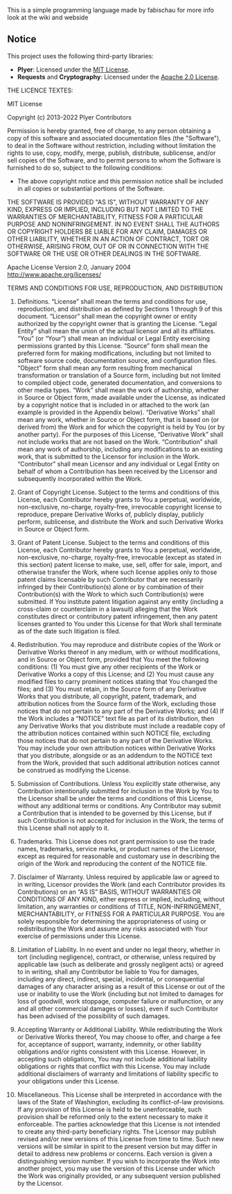 This is a simple programming language made by fabischau for more info look at the wiki and webside

## Notice
This project uses the following third-party libraries:

- **Plyer**: Licensed under the [MIT License](https://opensource.org/licenses/MIT).
- **Requests** and **Cryptography**: Licensed under the [Apache 2.0 License](https://www.apache.org/licenses/LICENSE-2.0).

THE LICENCE TEXTES:

MIT License

Copyright (c) 2013-2022 Plyer Contributors

Permission is hereby granted, free of charge, to any person obtaining a copy of this software and associated documentation files (the "Software"), to deal in the Software without restriction, including without limitation the rights to use, copy, modify, merge, publish, distribute, sublicense, and/or sell copies of the Software, and to permit persons to whom the Software is furnished to do so, subject to the following conditions:

- The above copyright notice and this permission notice shall be included in all copies or substantial portions of the Software.

THE SOFTWARE IS PROVIDED "AS IS", WITHOUT WARRANTY OF ANY KIND, EXPRESS OR IMPLIED, INCLUDING BUT NOT LIMITED TO THE WARRANTIES OF MERCHANTABILITY, FITNESS FOR A PARTICULAR PURPOSE AND NONINFRINGEMENT. IN NO EVENT SHALL THE AUTHORS OR COPYRIGHT HOLDERS BE LIABLE FOR ANY CLAIM, DAMAGES OR OTHER LIABILITY, WHETHER IN AN ACTION OF CONTRACT, TORT OR OTHERWISE, ARISING FROM, OUT OF OR IN CONNECTION WITH THE SOFTWARE OR THE USE OR OTHER DEALINGS IN THE SOFTWARE.


Apache License
Version 2.0, January 2004
http://www.apache.org/licenses/

TERMS AND CONDITIONS FOR USE, REPRODUCTION, AND DISTRIBUTION

1. Definitions.
   “License” shall mean the terms and conditions for use, reproduction, and distribution as defined by Sections 1 through 9 of this document.
   “Licensor” shall mean the copyright owner or entity authorized by the copyright owner that is granting the License.
   “Legal Entity” shall mean the union of the actual licensor and all its affiliates.
   “You” (or “Your”) shall mean an individual or Legal Entity exercising permissions granted by this License.
   “Source” form shall mean the preferred form for making modifications, including but not limited to software source code, documentation source, and configuration files.
   “Object” form shall mean any form resulting from mechanical transformation or translation of a Source form, including but not limited to compiled object code, generated documentation, and conversions to other media types.
   “Work” shall mean the work of authorship, whether in Source or Object form, made available under the License, as indicated by a copyright notice that is included in or attached to the work (an example is provided in the Appendix below).
   “Derivative Works” shall mean any work, whether in Source or Object form, that is based on (or derived from) the Work and for which the copyright is held by You (or by another party). For the purposes of this License, “Derivative Work” shall not include works that are not based on the Work.
   “Contribution” shall mean any work of authorship, including any modifications to an existing work, that is submitted to the Licensor for inclusion in the Work.
   “Contributor” shall mean Licensor and any individual or Legal Entity on behalf of whom a Contribution has been received by the Licensor and subsequently incorporated within the Work.

2. Grant of Copyright License.
   Subject to the terms and conditions of this License, each Contributor hereby grants to You a perpetual, worldwide, non-exclusive, no-charge, royalty-free, irrevocable copyright license to reproduce, prepare Derivative Works of, publicly display, publicly perform, sublicense, and distribute the Work and such Derivative Works in Source or Object form.

3. Grant of Patent License.
   Subject to the terms and conditions of this License, each Contributor hereby grants to You a perpetual, worldwide, non-exclusive, no-charge, royalty-free, irrevocable (except as stated in this section) patent license to make, use, sell, offer for sale, import, and otherwise transfer the Work, where such license applies only to those patent claims licensable by such Contributor that are necessarily infringed by their Contribution(s) alone or by combination of their Contribution(s) with the Work to which such Contribution(s) were submitted. If You institute patent litigation against any entity (including a cross-claim or counterclaim in a lawsuit) alleging that the Work constitutes direct or contributory patent infringement, then any patent licenses granted to You under this License for that Work shall terminate as of the date such litigation is filed.

4. Redistribution.
   You may reproduce and distribute copies of the Work or Derivative Works thereof in any medium, with or without modifications, and in Source or Object form, provided that You meet the following conditions:
   (1) You must give any other recipients of the Work or Derivative Works a copy of this License; and
   (2) You must cause any modified files to carry prominent notices stating that You changed the files; and
   (3) You must retain, in the Source form of any Derivative Works that you distribute, all copyright, patent, trademark, and attribution notices from the Source form of the Work, excluding those notices that do not pertain to any part of the Derivative Works; and
   (4) If the Work includes a “NOTICE” text file as part of its distribution, then any Derivative Works that you distribute must include a readable copy of the attribution notices contained within such NOTICE file, excluding those notices that do not pertain to any part of the Derivative Works. You may include your own attribution notices within Derivative Works that you distribute, alongside or as an addendum to the NOTICE text from the Work, provided that such additional attribution notices cannot be construed as modifying the License.

5. Submission of Contributions.
   Unless You explicitly state otherwise, any Contribution intentionally submitted for inclusion in the Work by You to the Licensor shall be under the terms and conditions of this License, without any additional terms or conditions. Any Contributor may submit a Contribution that is intended to be governed by this License, but if such Contribution is not accepted for inclusion in the Work, the terms of this License shall not apply to it.

6. Trademarks.
   This License does not grant permission to use the trade names, trademarks, service marks, or product names of the Licensor, except as required for reasonable and customary use in describing the origin of the Work and reproducing the content of the NOTICE file.

7. Disclaimer of Warranty.
   Unless required by applicable law or agreed to in writing, Licensor provides the Work (and each Contributor provides its Contributions) on an “AS IS” BASIS, WITHOUT WARRANTIES OR CONDITIONS OF ANY KIND, either express or implied, including, without limitation, any warranties or conditions of TITLE, NON-INFRINGEMENT, MERCHANTABILITY, or FITNESS FOR A PARTICULAR PURPOSE. You are solely responsible for determining the appropriateness of using or redistributing the Work and assume any risks associated with Your exercise of permissions under this License.

8. Limitation of Liability.
   In no event and under no legal theory, whether in tort (including negligence), contract, or otherwise, unless required by applicable law (such as deliberate and grossly negligent acts) or agreed to in writing, shall any Contributor be liable to You for damages, including any direct, indirect, special, incidental, or consequential damages of any character arising as a result of this License or out of the use or inability to use the Work (including but not limited to damages for loss of goodwill, work stoppage, computer failure or malfunction, or any and all other commercial damages or losses), even if such Contributor has been advised of the possibility of such damages.

9. Accepting Warranty or Additional Liability.
   While redistributing the Work or Derivative Works thereof, You may choose to offer, and charge a fee for, acceptance of support, warranty, indemnity, or other liability obligations and/or rights consistent with this License. However, in accepting such obligations, You may not include additional liability obligations or rights that conflict with this License. You may include additional disclaimers of warranty and limitations of liability specific to your obligations under this License.

10. Miscellaneous.
    This License shall be interpreted in accordance with the laws of the State of Washington, excluding its conflict-of-law provisions. If any provision of this License is held to be unenforceable, such provision shall be reformed only to the extent necessary to make it enforceable. The parties acknowledge that this License is not intended to create any third-party beneficiary rights. The Licensor may publish revised and/or new versions of this License from time to time. Such new versions will be similar in spirit to the present version but may differ in detail to address new problems or concerns. Each version is given a distinguishing version number. If you wish to incorporate the Work into another project, you may use the version of this License under which the Work was originally provided, or any subsequent version published by the Licensor.

